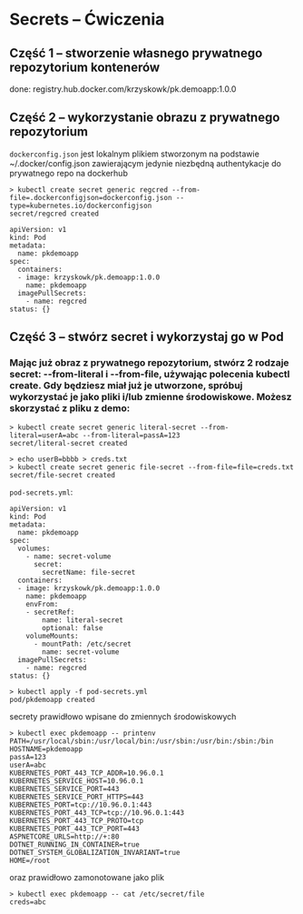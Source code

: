 # Secrets – Ćwiczenia

## Część 1 – stworzenie własnego prywatnego repozytorium kontenerów

done: registry.hub.docker.com/krzyskowk/pk.demoapp:1.0.0

## Część 2 – wykorzystanie obrazu z prywatnego repozytorium

`dockerconfig.json` jest lokalnym plikiem stworzonym na podstawie ~/.docker/config.json zawierającym jedynie niezbędną authentykacje do prywatnego repo na dockerhub

```
> kubectl create secret generic regcred --from-file=.dockerconfigjson=dockerconfig.json --type=kubernetes.io/dockerconfigjson     
secret/regcred created
```

```
apiVersion: v1
kind: Pod
metadata:
  name: pkdemoapp
spec:
  containers:
  - image: krzyskowk/pk.demoapp:1.0.0
    name: pkdemoapp
  imagePullSecrets:
    - name: regcred
status: {}
```

## Część 3 – stwórz secret i wykorzystaj go w Pod
### Mając już obraz z prywatnego repozytorium, stwórz 2 rodzaje secret: --from-literal i --from-file, używając polecenia kubectl create. Gdy będziesz miał już je utworzone, spróbuj wykorzystać je jako pliki i/lub zmienne środowiskowe. Możesz skorzystać z pliku z demo:

```
> kubectl create secret generic literal-secret --from-literal=userA=abc --from-literal=passA=123
secret/literal-secret created

> echo userB=bbbb > creds.txt
> kubectl create secret generic file-secret --from-file=file=creds.txt
secret/file-secret created
```
`pod-secrets.yml`:
```
apiVersion: v1
kind: Pod
metadata:
  name: pkdemoapp
spec:
  volumes:
    - name: secret-volume
      secret:
        secretName: file-secret
  containers:
  - image: krzyskowk/pk.demoapp:1.0.0
    name: pkdemoapp
    envFrom:
    - secretRef:
        name: literal-secret
        optional: false
    volumeMounts:
      - mountPath: /etc/secret
        name: secret-volume
  imagePullSecrets:
    - name: regcred
status: {}
```

```
> kubectl apply -f pod-secrets.yml
pod/pkdemoapp created
```

secrety prawidłowo wpisane do zmiennych środowiskowych
```
> kubectl exec pkdemoapp -- printenv
PATH=/usr/local/sbin:/usr/local/bin:/usr/sbin:/usr/bin:/sbin:/bin
HOSTNAME=pkdemoapp
passA=123
userA=abc
KUBERNETES_PORT_443_TCP_ADDR=10.96.0.1
KUBERNETES_SERVICE_HOST=10.96.0.1
KUBERNETES_SERVICE_PORT=443
KUBERNETES_SERVICE_PORT_HTTPS=443
KUBERNETES_PORT=tcp://10.96.0.1:443
KUBERNETES_PORT_443_TCP=tcp://10.96.0.1:443
KUBERNETES_PORT_443_TCP_PROTO=tcp
KUBERNETES_PORT_443_TCP_PORT=443
ASPNETCORE_URLS=http://+:80
DOTNET_RUNNING_IN_CONTAINER=true
DOTNET_SYSTEM_GLOBALIZATION_INVARIANT=true
HOME=/root
```

oraz prawidłowo zamonotowane jako plik
```
> kubectl exec pkdemoapp -- cat /etc/secret/file
creds=abc
```